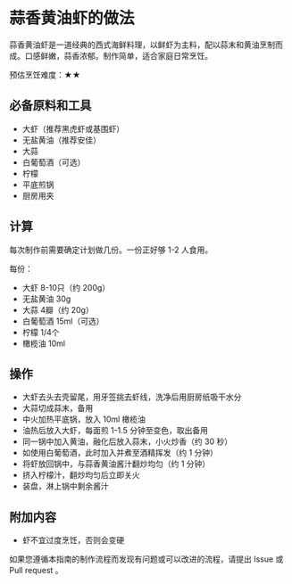 # 蒜香黄油虾的做法

蒜香黄油虾是一道经典的西式海鲜料理，以鲜虾为主料，配以蒜末和黄油烹制而成。口感鲜嫩，蒜香浓郁。制作简单，适合家庭日常烹饪。

预估烹饪难度：★★

## 必备原料和工具

- 大虾（推荐黑虎虾或基围虾）
- 无盐黄油（推荐安佳）
- 大蒜
- 白葡萄酒（可选）
- 柠檬
- 平底煎锅
- 厨房用夹

## 计算

每次制作前需要确定计划做几份。一份正好够 1-2 人食用。

每份：
- 大虾 8-10只（约 200g）
- 无盐黄油 30g
- 大蒜 4瓣（约 20g）
- 白葡萄酒 15ml（可选）
- 柠檬 1/4个
- 橄榄油 10ml

## 操作

- 大虾去头去壳留尾，用牙签挑去虾线，洗净后用厨房纸吸干水分
- 大蒜切成蒜末，备用
- 中火加热平底锅，放入 10ml 橄榄油
- 油热后放入大虾，每面煎 1-1.5 分钟至变色，取出备用
- 同一锅中加入黄油，融化后放入蒜末，小火炒香（约 30 秒）
- 如使用白葡萄酒，此时加入并煮至酒精挥发（约 1 分钟）
- 将虾放回锅中，与蒜香黄油酱汁翻炒均匀（约 1 分钟）
- 挤入柠檬汁，翻炒均匀后立即关火
- 装盘，淋上锅中剩余酱汁

## 附加内容

- 虾不宜过度烹饪，否则会变硬

如果您遵循本指南的制作流程而发现有问题或可以改进的流程，请提出 Issue 或 Pull request 。
